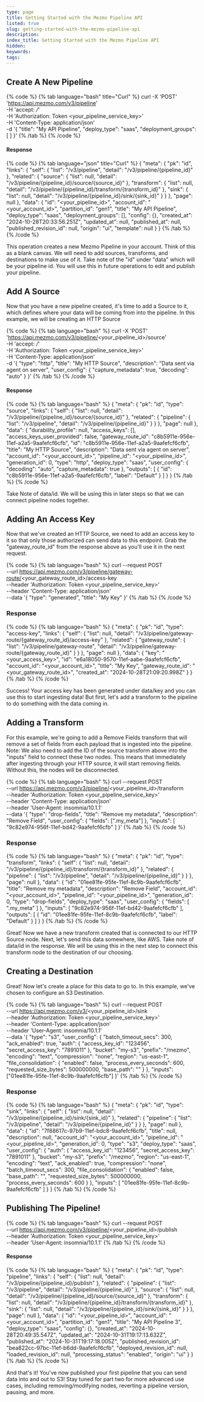 ```yaml
---
type: page
title: Getting Started with the Mezmo Pipeline API
listed: true
slug: getting-started-with-the-mezmo-pipeline-api
description: 
index_title: Getting Started with the Mezmo Pipeline API
hidden: 
keywords: 
tags: 
---
```


## Create A New Pipeline

{% code %}
{% tab language="bash" title="Curl" %}
curl -X 'POST' \
  'https://api.mezmo.com/v3/pipeline' \
  -H 'accept: */*' \
  -H 'Authorization: Token <your_pipeline_service_key>' \
  -H 'Content-Type: application/json' \
  -d '{
  "title": "My API Pipeline",
  "deploy_type": "saas",
  "deployment_groups": [
  ]
}'
{% /tab %}
{% /code %}

#### Response

{% code %}
{% tab language="json" title="Curl" %}
{
  "meta": {
    "pk": "id",
    "links": {
      "self": {
        "list": "/v3/pipeline",
        "detail": "/v3/pipeline/{pipeline_id}"
      },
      "related": {
        "source": {
          "list": null,
          "detail": "/v3/pipeline/{pipeline_id}/source/{source_id}"
        },
        "transform": {
          "list": null,
          "detail": "/v3/pipeline/{pipeline_id}/transform/{transform_id}"
        },
        "sink": {
          "list": null,
          "detail": "/v3/pipeline/{pipeline_id}/sink/{sink_id}"
        }
      }
    },
    "page": null
  },
  "data": {
    "id": "<your_pipeline_id>",
    "account_id": "<your_account_id>",
    "partition_id": "gen1",
    "title": "My API Pipeline",
    "deploy_type": "saas",
    "deployment_groups": [],
    "config": {},
    "created_at": "2024-10-28T20:33:56.251Z",
    "updated_at": null,
    "published_at": null,
    "published_revision_id": null,
    "origin": "ui",
    "template": null
  }
}
{% /tab %}
{% /code %}

This operation creates a new Mezmo Pipeline in your account. Think of this as a blank canvas. We will need to add sources, transforms, and destinations to make use of it. Take note of the "id" under "data" which will be your pipeline id. You will use this in future operations to edit and publish your pipeline.

## Add A Source

Now that you have a new pipeline created, it's time to add a Source to it, which defines where your data will be coming from into the pipeline. In this example, we will be creating an HTTP Source

{% code %}
{% tab language="bash" %}
curl -X 'POST' \
  'https://api.mezmo.com/v3/pipeline/<your_pipeline_id>/source' \
  -H 'accept: */*' \
  -H 'Authorization: Token <your_pipeline_service_key>' \
  -H 'Content-Type: application/json' \
  -d '{
  "type": "http",
  "title": "My HTTP Source",
  "description": "Data sent via agent on server",
  "user_config": {
    "capture_metadata": true,
    "decoding": "auto"
  }
}'
{% /tab %}
{% /code %}

#### Response

{% code %}
{% tab language="bash" %}
{
  "meta": {
    "pk": "id",
    "type": "source",
    "links": {
      "self": {
        "list": null,
        "detail": "/v3/pipeline/{pipeline_id}/source/{source_id}"
      },
      "related": {
        "pipeline": {
          "list": "/v3/pipeline",
          "detail": "/v3/pipeline/{pipeline_id}"
        }
      }
    },
    "page": null
  },
  "data": {
    "durability_profile": null,
    "access_keys": [],
    "access_keys_user_provided": false,
    "gateway_route_id": "c8b5911e-956e-11ef-a2a5-9aafefcf6cfb",
    "id": "c8b5911e-956e-11ef-a2a5-9aafefcf6cfb",
    "title": "My HTTP Source",
    "description": "Data sent via agent on server",
    "account_id": "<your_account_id>",
    "pipeline_id": "<your_pipeline_id>",
    "generation_id": 0,
    "type": "http",
    "deploy_type": "saas",
    "user_config": {
      "decoding": "auto",
      "capture_metadata": true
    },
    "outputs": [
      {
        "id": "c8b5911e-956e-11ef-a2a5-9aafefcf6cfb",
        "label": "Default"
      }
    ]
  }
}
{% /tab %}
{% /code %}

Take Note of data/id. We will be using this in later steps so that we can connect pipeline nodes together.

## Adding An Access Key

Now that we've created an HTTP Source, we need to add an access key to it so that only those authorized can send data to this endpoint. Grab the "gateway_route_id" from the response above as you'll use it in the next request.

{% code %}
{% tab language="bash" %}
curl --request POST \
  --url https://api.mezmo.com/v3/pipeline/gateway-route/<your_gateway_route_id>/access-key \
  --header 'Authorization: Token <your_pipeline_service_key>' \
  --header 'Content-Type: application/json' \
  --data '{
  "type": "generated",
  "title": "My Key"
}'
{% /tab %}
{% /code %}

### Response

{% code %}
{% tab language="bash" %}
{
	"meta": {
		"pk": "id",
		"type": "access-key",
		"links": {
			"self": {
				"list": null,
				"detail": "/v3/pipeline/gateway-route/{gateway_route_id}/access-key"
			},
			"related": {
				"gateway_route": {
					"list": "/v3/pipeline/gateway-route",
					"detail": "/v3/pipeline/gateway-route/{gateway_route_id}"
				}
			}
		},
		"page": null
	},
	"data": {
		"key": "<your_access_key>",
		"id": "e6a18050-9570-11ef-aabe-9aafefcf6cfb",
		"account_id": "<your_account_id>",
		"title": "My Key",
		"gateway_route_id": "<your_gateway_route_id>",
		"created_at": "2024-10-28T21:09:20.998Z"
	}
}
{% /tab %}
{% /code %}

Success! Your access key has been generated under data/key and you can use this to start ingesting data! But first, let's add a transform to the pipeline to do something with the data coming in.

## Adding a Transform

For this example, we're going to add a Remove Fields transform that will remove a set of fields from each payload that is ingested into the pipeline. Note: We also need to add the ID of the source transform above into the "inputs" field to connect these two nodes. This means that immediately after ingesting through your HTTP source, it will start removing fields. Without this, the nodes will be disconnected.

{% code %}
{% tab language="bash" %}
curl --request POST \
  --url https://api.mezmo.com/v3/pipeline/<your_pipeline_id>/transform \
  --header 'Authorization: Token <your_pipeline_service_key>' \
  --header 'Content-Type: application/json' \
  --header 'User-Agent: insomnia/10.1.1' \
  --data '{
  "type": "drop-fields",
  "title": "Remove my metadata",
  "description": "Remove Field",
  "user_config": {
    "fields": [".my_meta"]
  },
  "inputs": [
    "9c82e974-956f-11ef-bd42-9aafefcf6cfb"
  ]
}'
{% /tab %}
{% /code %}

### Response

{% code %}
{% tab language="bash" %}
{
	"meta": {
		"pk": "id",
		"type": "transform",
		"links": {
			"self": {
				"list": null,
				"detail": "/v3/pipeline/{pipeline_id}/transform/{transform_id}"
			},
			"related": {
				"pipeline": {
					"list": "/v3/pipeline",
					"detail": "/v3/pipeline/{pipeline_id}"
				}
			}
		},
		"page": null
	},
	"data": {
		"id": "01ee81fe-95fe-11ef-8c9b-9aafefcf6cfb",
		"title": "Remove my metadata",
		"description": "Remove Field",
		"account_id": "<your_account_id>",
		"pipeline_id": "<your_pipeline_id>",
		"generation_id": 0,
		"type": "drop-fields",
		"deploy_type": "saas",
		"user_config": {
			"fields": [
				".my_meta"
			]
		},
		"inputs": [
			"9c82e974-956f-11ef-bd42-9aafefcf6cfb"
		],
		"outputs": [
			{
				"id": "01ee81fe-95fe-11ef-8c9b-9aafefcf6cfb",
				"label": "Default"
			}
		]
	}
}
{% /tab %}
{% /code %}

Great! Now we have a new transform created that is connected to our HTTP Source node. Next, let's send this data somewhere, like AWS. Take note of data/id in the response. We will be using this in the next step to connect this transform node to the destination of our choosing.

## Creating a Destination

Great! Now let's create a place for this data to go to. In this example, we've chosen to configure an S3 Destination.

{% code %}
{% tab language="bash" %}
curl --request POST \
  --url https://api.mezmo.com/v3/<your_pipeline_id>/sink \
  --header 'Authorization: Token <your_pipeline_service_key>' \
  --header 'Content-Type: application/json' \
  --header 'User-Agent: insomnia/10.1.1' \
  --data '{
	"type": "s3",
	"user_config": {
    "batch_timeout_secs": 300,
    "ack_enabled": true,
    "auth": {
      "access_key_id": "123456",
      "secret_access_key": "7891011"
    },
    "bucket": "my-s3",
    "prefix": "/mezmo",
    "encoding": "text",
    "compression": "none",
    "region": "us-east-1",
    "file_consolidation": {
      "enabled": false,
      "process_every_seconds": 600,
      "requested_size_bytes": 500000000,
      "base_path": ""
    }
  },
	"inputs": ["01ee81fe-95fe-11ef-8c9b-9aafefcf6cfb"]
}'
{% /tab %}
{% /code %}

### Response

{% code %}
{% tab language="bash" %}
{
	"meta": {
		"pk": "id",
		"type": "sink",
		"links": {
			"self": {
				"list": null,
				"detail": "/v3/pipeline/{pipeline_id}/sink/{sink_id}"
			},
			"related": {
				"pipeline": {
					"list": "/v3/pipeline",
					"detail": "/v3/pipeline/{pipeline_id}"
				}
			}
		},
		"page": null
	},
	"data": {
		"id": "7f88617c-97b9-11ef-bdc8-9aafefcf6cfb",
		"title": null,
		"description": null,
		"account_id": "<your_account_id>",
		"pipeline_id": "<your_pipeline_id>",
		"generation_id": 0,
		"type": "s3",
		"deploy_type": "saas",
		"user_config": {
			"auth": {
				"access_key_id": "123456",
				"secret_access_key": "7891011"
			},
			"bucket": "my-s3",
			"prefix": "/mezmo",
			"region": "us-east-1",
			"encoding": "text",
			"ack_enabled": true,
			"compression": "none",
			"batch_timeout_secs": 300,
			"file_consolidation": {
				"enabled": false,
				"base_path": "",
				"requested_size_bytes": 500000000,
				"process_every_seconds": 600
			}
		},
		"inputs": [
			"01ee81fe-95fe-11ef-8c9b-9aafefcf6cfb"
		]
	}
}
{% /tab %}
{% /code %}

## Publishing The Pipeline!

{% code %}
{% tab language="bash" %}
curl --request POST \
  --url https://api.mezmo.com/v3/pipeline/<your_pipeline_id>/publish \
  --header 'Authorization: Token <your_pipeline_service_key>' \
  --header 'User-Agent: insomnia/10.1.1'
{% /tab %}
{% /code %}

#### Response

{% code %}
{% tab language="bash" %}
{
	"meta": {
		"pk": "id",
		"type": "pipeline",
		"links": {
			"self": {
				"list": null,
				"detail": "/v3/pipeline/{pipeline_id}/publish"
			},
			"related": {
				"pipeline": {
					"list": "/v3/pipeline",
					"detail": "/v3/pipeline/{pipeline_id}"
				},
				"source": {
					"list": null,
					"detail": "/v3/pipeline/{pipeline_id}/source/{source_id}"
				},
				"transform": {
					"list": null,
					"detail": "/v3/pipeline/{pipeline_id}/transform/{transform_id}"
				},
				"sink": {
					"list": null,
					"detail": "/v3/pipeline/{pipeline_id}/sink/{sink_id}"
				}
			}
		},
		"page": null
	},
	"data": {
		"id": "<your_pipeline_id>",
		"account_id": "<your_account_id>",
		"partition_id": "gen1",
		"title": "My API Pipeline 3",
		"deploy_type": "saas",
		"config": {},
		"created_at": "2024-10-28T20:49:35.547Z",
		"updated_at": "2024-10-31T19:17:13.632Z",
		"published_at": "2024-10-31T19:17:18.005Z",
		"published_revision_id": "bea822cc-97bc-11ef-b6dd-9aafefcf6cfb",
		"deployed_revision_id": null,
		"loaded_revision_id": null,
		"processing_status": "enabled",
		"origin": "ui"
	}
}
{% /tab %}
{% /code %}

And that's it! You've now published your first pipeline that you can send data into and out to S3! Stay tuned for part two for more advanced use cases, including removing/modifying nodes, reverting a pipeline version, pausing, and more.